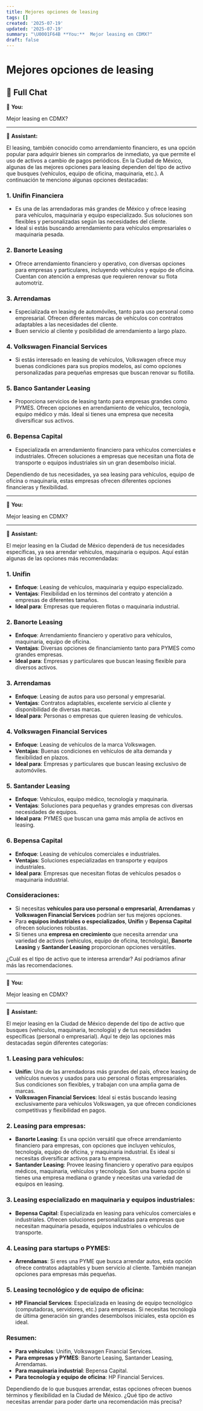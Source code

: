```yaml
---
title: Mejores opciones de leasing
tags: []
created: '2025-07-19'
updated: '2025-07-19'
summary: "\U0001F64B **You:**  Mejor leasing en CDMX?"
draft: false
---
```


# Mejores opciones de leasing

## 🧠 Full Chat

🙋 **You:**

Mejor leasing en CDMX?

---

🤖 **Assistant:**

El leasing, también conocido como arrendamiento financiero, es una opción popular para adquirir bienes sin comprarlos de inmediato, ya que permite el uso de activos a cambio de pagos periódicos. En la Ciudad de México, algunas de las mejores opciones para leasing dependen del tipo de activo que busques (vehículos, equipo de oficina, maquinaria, etc.). A continuación te menciono algunas opciones destacadas:

### 1. **Unifin Financiera**
   - Es una de las arrendadoras más grandes de México y ofrece leasing para vehículos, maquinaria y equipo especializado. Sus soluciones son flexibles y personalizadas según las necesidades del cliente.
   - Ideal si estás buscando arrendamiento para vehículos empresariales o maquinaria pesada.

### 2. **Banorte Leasing**
   - Ofrece arrendamiento financiero y operativo, con diversas opciones para empresas y particulares, incluyendo vehículos y equipo de oficina. Cuentan con atención a empresas que requieren renovar su flota automotriz.

### 3. **Arrendamas**
   - Especializada en leasing de automóviles, tanto para uso personal como empresarial. Ofrecen diferentes marcas de vehículos con contratos adaptables a las necesidades del cliente.
   - Buen servicio al cliente y posibilidad de arrendamiento a largo plazo.

### 4. **Volkswagen Financial Services**
   - Si estás interesado en leasing de vehículos, Volkswagen ofrece muy buenas condiciones para sus propios modelos, así como opciones personalizadas para pequeñas empresas que buscan renovar su flotilla.

### 5. **Banco Santander Leasing**
   - Proporciona servicios de leasing tanto para empresas grandes como PYMES. Ofrecen opciones en arrendamiento de vehículos, tecnología, equipo médico y más. Ideal si tienes una empresa que necesita diversificar sus activos.

### 6. **Bepensa Capital**
   - Especializada en arrendamiento financiero para vehículos comerciales e industriales. Ofrecen soluciones a empresas que necesitan una flota de transporte o equipos industriales sin un gran desembolso inicial.

Dependiendo de tus necesidades, ya sea leasing para vehículos, equipo de oficina o maquinaria, estas empresas ofrecen diferentes opciones financieras y flexibilidad.

---

🙋 **You:**

Mejor leasing en CDMX?

---

🤖 **Assistant:**

El mejor leasing en la Ciudad de México dependerá de tus necesidades específicas, ya sea arrendar vehículos, maquinaria o equipos. Aquí están algunas de las opciones más recomendadas:

### 1. **Unifin**
   - **Enfoque**: Leasing de vehículos, maquinaria y equipo especializado.
   - **Ventajas**: Flexibilidad en los términos del contrato y atención a empresas de diferentes tamaños.
   - **Ideal para**: Empresas que requieren flotas o maquinaria industrial.
   
### 2. **Banorte Leasing**
   - **Enfoque**: Arrendamiento financiero y operativo para vehículos, maquinaria, equipo de oficina.
   - **Ventajas**: Diversas opciones de financiamiento tanto para PYMES como grandes empresas.
   - **Ideal para**: Empresas y particulares que buscan leasing flexible para diversos activos.

### 3. **Arrendamas**
   - **Enfoque**: Leasing de autos para uso personal y empresarial.
   - **Ventajas**: Contratos adaptables, excelente servicio al cliente y disponibilidad de diversas marcas.
   - **Ideal para**: Personas o empresas que quieren leasing de vehículos.

### 4. **Volkswagen Financial Services**
   - **Enfoque**: Leasing de vehículos de la marca Volkswagen.
   - **Ventajas**: Buenas condiciones en vehículos de alta demanda y flexibilidad en plazos.
   - **Ideal para**: Empresas y particulares que buscan leasing exclusivo de automóviles.

### 5. **Santander Leasing**
   - **Enfoque**: Vehículos, equipo médico, tecnología y maquinaria.
   - **Ventajas**: Soluciones para pequeñas y grandes empresas con diversas necesidades de equipos.
   - **Ideal para**: PYMES que buscan una gama más amplia de activos en leasing.

### 6. **Bepensa Capital**
   - **Enfoque**: Leasing de vehículos comerciales e industriales.
   - **Ventajas**: Soluciones especializadas en transporte y equipos industriales.
   - **Ideal para**: Empresas que necesitan flotas de vehículos pesados o maquinaria industrial.

### Consideraciones:
- Si necesitas **vehículos para uso personal o empresarial**, **Arrendamas** y **Volkswagen Financial Services** podrían ser tus mejores opciones.
- Para **equipos industriales o especializados**, **Unifin** y **Bepensa Capital** ofrecen soluciones robustas.
- Si tienes una **empresa en crecimiento** que necesita arrendar una variedad de activos (vehículos, equipo de oficina, tecnología), **Banorte Leasing** y **Santander Leasing** proporcionan opciones versátiles.

¿Cuál es el tipo de activo que te interesa arrendar? Así podríamos afinar más las recomendaciones.

---

🙋 **You:**

Mejor leasing en CDMX?

---

🤖 **Assistant:**

El mejor leasing en la Ciudad de México depende del tipo de activo que busques (vehículos, maquinaria, tecnología) y de tus necesidades específicas (personal o empresarial). Aquí te dejo las opciones más destacadas según diferentes categorías:

### 1. **Leasing para vehículos**:
   - **Unifin**: Una de las arrendadoras más grandes del país, ofrece leasing de vehículos nuevos y usados para uso personal o flotas empresariales. Sus condiciones son flexibles, y trabajan con una amplia gama de marcas.
   - **Volkswagen Financial Services**: Ideal si estás buscando leasing exclusivamente para vehículos Volkswagen, ya que ofrecen condiciones competitivas y flexibilidad en pagos.

### 2. **Leasing para empresas**:
   - **Banorte Leasing**: Es una opción versátil que ofrece arrendamiento financiero para empresas, con opciones que incluyen vehículos, tecnología, equipo de oficina, y maquinaria industrial. Es ideal si necesitas diversificar activos para tu empresa.
   - **Santander Leasing**: Provee leasing financiero y operativo para equipos médicos, maquinaria, vehículos y tecnología. Son una buena opción si tienes una empresa mediana o grande y necesitas una variedad de equipos en leasing.

### 3. **Leasing especializado en maquinaria y equipos industriales**:
   - **Bepensa Capital**: Especializada en leasing para vehículos comerciales e industriales. Ofrecen soluciones personalizadas para empresas que necesitan maquinaria pesada, equipos industriales o vehículos de transporte.

### 4. **Leasing para startups o PYMES**:
   - **Arrendamas**: Si eres una PYME que busca arrendar autos, esta opción ofrece contratos adaptables y buen servicio al cliente. También manejan opciones para empresas más pequeñas.

### 5. **Leasing tecnológico y de equipo de oficina**:
   - **HP Financial Services**: Especializada en leasing de equipo tecnológico (computadoras, servidores, etc.) para empresas. Si necesitas tecnología de última generación sin grandes desembolsos iniciales, esta opción es ideal.

### Resumen:
- **Para vehículos**: Unifin, Volkswagen Financial Services.
- **Para empresas y PYMES**: Banorte Leasing, Santander Leasing, Arrendamas.
- **Para maquinaria industrial**: Bepensa Capital.
- **Para tecnología y equipo de oficina**: HP Financial Services.

Dependiendo de lo que busques arrendar, estas opciones ofrecen buenos términos y flexibilidad en la Ciudad de México. ¿Qué tipo de activo necesitas arrendar para poder darte una recomendación más precisa?